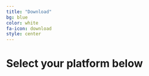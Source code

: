 ```yaml
---
title: "Download"
bg: blue
color: white
fa-icon: download
style: center
---
```


# Select your platform below

<i class="fa fa-apple fa-big" aria-hidden="true"></i>
<i class="fa fa-linux fa-big" aria-hidden="true"></i>
<i class="fa fa-github fa-big" aria-hidden="true"></i>
